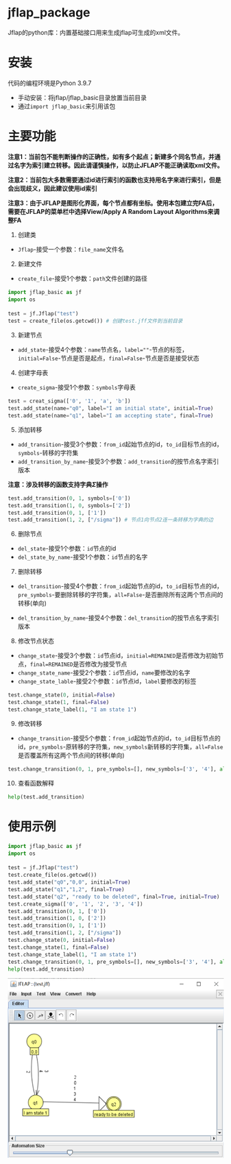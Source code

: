 # jflap_package

Jflap的python库：内置基础接口用来生成jflap可生成的xml文件。

# 安装

代码的编程环境是Python 3.9.7

- 手动安装：将jflap/jflap_basic目录放置当前目录
- 通过`import jflap_basic`来引用该包

# 主要功能

**注意1：当前包不能判断操作的正确性，如有多个起点；新建多个同名节点，并通过名字为索引建立转移。因此请谨慎操作，以防止JFLAP不能正确读取xml文件。**

**注意2：当前包大多数需要通过id进行索引的函数也支持用名字来进行索引，但是会出现歧义，因此建议使用id索引**

**注意3：由于JFLAP是图形化界面，每个节点都有坐标。使用本包建立完FA后，需要在JFLAP的菜单栏中选择View/Apply A Random Layout Algorithms来调整FA**

1. 创建类

- `Jflap`-接受一个参数：`file_name`文件名

2. 新建文件

- `create_file`-接受1个参数：`path`文件创建的路径

```python
import jflap_basic as jf
import os

test = jf.Jflap("test")
test = create_file(os.getcwd()) # 创建test.jff文件到当前目录
```

3. 新建节点

- `add_state`-接受4个参数：`name`节点名，`label=""`-节点的标签，`initial=False`-节点是否是起点，`final=False`-节点是否是接受状态

4. 创建字母表

- `create_sigma`-接受1个参数：`symbols`字母表

```python
test = creat_sigma(['0', '1', 'a', 'b'])
test.add_state(name="q0", label="I am initial state", initial=True)
test.add_state(name="q1", label="I am accepting state", final=True)
```

5. 添加转移 

- `add_transition`-接受3个参数：`from_id`起始节点的id，`to_id`目标节点的id，`symbols`-转移的字符集
- `add_transition_by_name`-接受3个参数：`add_transition`的按节点名字索引版本

**注意：涉及转移的函数支持字典$\Sigma$操作**

```python
test.add_transition(0, 1, symbols=['0'])
test.add_transition(1, 0, symbols=['2'])
test.add_transition(0, 1, ['1'])
test.add_transition(1, 2, ["/sigma"]) # 节点1向节点2连一条转移为字典的边
```

6. 删除节点

- `del_state`-接受1个参数：`id`节点的id
- `del_state_by_name`-接受1个参数：`id`节点的名字

7. 删除转移

- `del_transition`-接受4个参数：`from_id`起始节点的id，`to_id`目标节点的id，`pre_symbols`-要删除转移的字符集，`all=False`-是否删除所有这两个节点间的转移(单向)

- `del_transition_by_name`-接受4个参数：`del_transition`的按节点名字索引版本

8. 修改节点状态

- `change_state`-接受3个参数：`id`节点id，`initial=REMAINED`是否修改为初始节点，`final=REMAINED`是否修改为接受节点
- `change_state_name`-接受2个参数：`id`节点id，`name`要修改的名字
- `change_state_lable`-接受2个参数：`id`节点id，`label`要修改的标签

```python
test.change_state(0, initial=False)
test.change_state(1, final=False)
test.change_state_label(1, "I am state 1")
```

9. 修改转移

- `change_transition`-接受5个参数：`from_id`起始节点的id，`to_id`目标节点的id，`pre_symbols`-原转移的字符集，`new_symbols`新转移的字符集，`all=False`是否覆盖所有这两个节点间的转移(单向)

```python
test.change_transition(0, 1, pre_symbols=[], new_symbols=['3', '4'], all=True)
```

10. 查看函数解释

```python
help(test.add_transition)
```

# 使用示例

```python
import jflap_basic as jf
import os

test = jf.Jflap("test")
test.create_file(os.getcwd())
test.add_state("q0","0,0", initial=True)
test.add_state("q1","1,2", final=True)
test.add_state("q2", "ready to be deleted", final=True, initial=True)
test.create_sigma(['0', '1', '2', '3', '4'])
test.add_transition(0, 1, ['0'])
test.add_transition(1, 0, ['2'])
test.add_transition(0, 1, ['1'])
test.add_transition(1, 2, ["/sigma"])
test.change_state(0, initial=False)
test.change_state(1, final=False)
test.change_state_label(1, "I am state 1")
test.change_transition(0, 1, pre_symbols=[], new_symbols=['3', '4'], all=True)
help(test.add_transition)
```

![test.png](./image/test.png)

